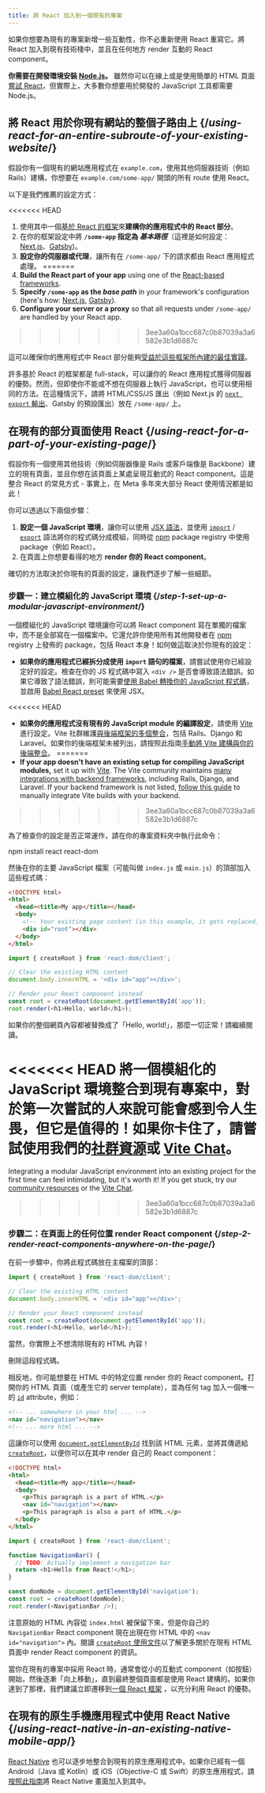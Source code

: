 ```yaml
---
title: 將 React 加入到一個現有的專案
---
```


<Intro>

如果你想要為現有的專案新增一些互動性，你不必重新使用 React 重寫它。將 React 加入到現有技術棧中，並且在任何地方 render 互動的 React component。

</Intro>

<Note>

**你需要在開發環境安裝 [Node.js](https://nodejs.org/en/)。** 雖然你可以在線上或是使用簡單的 HTML 頁面[嘗試 React](/learn/installation#try-react)，但實際上，大多數你想要用於開發的 JavaScript 工具都需要 Node.js。

</Note>

## 將 React 用於你現有網站的整個子路由上 {/*using-react-for-an-entire-subroute-of-your-existing-website*/}

假設你有一個現有的網站應用程式在 `example.com`，使用其他伺服器技術（例如 Rails）建構，你想要在 `example.com/some-app/` 開頭的所有 route 使用 React。

以下是我們推薦的設定方式：

<<<<<<< HEAD
1. 使用其中一個[基於 React 的框架]((/learn/start-a-new-react-project))來**建構你的應用程式中的 React 部分**。
2. 在你的框架設定中將 **`/some-app` 指定為 *基本路徑***（這裡是如何設定：[Next.js](https://nextjs.org/docs/app/api-reference/config/next-config-js/basePath)、[Gatsby](https://www.gatsbyjs.com/docs/how-to/previews-deploys-hosting/path-prefix/))。
3. **設定你的伺服器或代理**，讓所有在 `/some-app/` 下的請求都由 React 應用程式處理。
=======
1. **Build the React part of your app** using one of the [React-based frameworks](/learn/start-a-new-react-project).
2. **Specify `/some-app` as the *base path*** in your framework's configuration (here's how: [Next.js](https://nextjs.org/docs/app/api-reference/config/next-config-js/basePath), [Gatsby](https://www.gatsbyjs.com/docs/how-to/previews-deploys-hosting/path-prefix/)).
3. **Configure your server or a proxy** so that all requests under `/some-app/` are handled by your React app.
>>>>>>> 3ee3a60a1bcc687c0b87039a3a6582e3b1d6887c

這可以確保你的應用程式中 React 部分能夠[受益於這些框架所內建的最佳實踐](/learn/start-a-new-react-project#can-i-use-react-without-a-framework)。

許多基於 React 的框架都是 full-stack，可以讓你的 React 應用程式獲得伺服器的優勢。然而，但即使你不能或不想在伺服器上執行 JavaScript，也可以使用相同的方法。在這種情況下，請將 HTML/CSS/JS 匯出（例如 Next.js 的 [`next export` 輸出](https://nextjs.org/docs/advanced-features/static-html-export)、Gatsby 的預設匯出）放在 `/some-app/` 上。

## 在現有的部分頁面使用 React {/*using-react-for-a-part-of-your-existing-page*/}

假設你有一個使用其他技術（例如伺服器像是 Rails 或客戶端像是 Backbone）建立的現有頁面，並且你想在該頁面上某處呈現互動式的 React component。這是整合 React 的常見方式 - 事實上，在 Meta 多年來大部分 React 使用情況都是如此！

你可以透過以下兩個步驟：

1. **設定一個 JavaScript 環境**，讓你可以使用 [JSX 語法](/learn/writing-markup-with-jsx)，並使用 [`import`](https://developer.mozilla.org/en-US/docs/Web/JavaScript/Reference/Statements/import) / [`export`](https://developer.mozilla.org/en-US/docs/Web/JavaScript/Reference/Statements/export) 語法將你的程式碼分成模組，同時從 [npm](https://www.npmjs.com/) package registry 中使用 package（例如 React）。
2. 在頁面上你想要看得的地方 **render 你的 React component**。

確切的方法取決於你現有的頁面的設定，讓我們逐步了解一些細節。

### 步驟一：建立模組化的 JavaScript 環境 {/*step-1-set-up-a-modular-javascript-environment*/}

一個模組化的 JavaScript 環境讓你可以將 React component 寫在單獨的檔案中，而不是全部寫在一個檔案中。它還允許你使用所有其他開發者在 [npm](https://www.npmjs.com/) registry 上發佈的 package，包括 React 本身！如何做這取決於你現有的設定：

* **如果你的應用程式已經拆分成使用 `import` 語句的檔案**，請嘗試使用你已經設定好的設定。檢查在你的 JS 程式碼中寫入 `<div />` 是否會導致語法錯誤。如果它導致了語法錯誤，則可能需要[使用 Babel 轉換你的 JavaScript 程式碼](https://babeljs.io/setup)，並啟用 [Babel React preset](https://babeljs.io/docs/babel-preset-react) 來使用 JSX。

<<<<<<< HEAD
* **如果你的應用程式沒有現有的 JavaScript module 的編譯設定**，請使用 [Vite](https://vitejs.dev/) 進行設定。Vite 社群維護[與後端框架的多個整合](https://github.com/vitejs/awesome-vite#integrations-with-backends)，包括 Rails、Django 和 Laravel。如果你的後端框架未被列出，請按照此指南[手動將 Vite 建構與你的後端整合](https://vitejs.dev/guide/backend-integration.html)。
=======
* **If your app doesn't have an existing setup for compiling JavaScript modules,** set it up with [Vite](https://vite.dev/). The Vite community maintains [many integrations with backend frameworks](https://github.com/vitejs/awesome-vite#integrations-with-backends), including Rails, Django, and Laravel. If your backend framework is not listed, [follow this guide](https://vite.dev/guide/backend-integration.html) to manually integrate Vite builds with your backend.
>>>>>>> 3ee3a60a1bcc687c0b87039a3a6582e3b1d6887c

為了檢查你的設定是否正常運作，請在你的專案資料夾中執行此命令：

<TerminalBlock>
npm install react react-dom
</TerminalBlock>

然後在你的主要 JavaScript 檔案（可能叫做 `index.js` 或 `main.js`）的頂部加入這些程式碼：

<Sandpack>

```html public/index.html hidden
<!DOCTYPE html>
<html>
  <head><title>My app</title></head>
  <body>
    <!-- Your existing page content (in this example, it gets replaced) -->
    <div id="root"></div>
  </body>
</html>
```

```js src/index.js active
import { createRoot } from 'react-dom/client';

// Clear the existing HTML content
document.body.innerHTML = '<div id="app"></div>';

// Render your React component instead
const root = createRoot(document.getElementById('app'));
root.render(<h1>Hello, world</h1>);
```

</Sandpack>

如果你的整個網頁內容都被替換成了「Hello, world!」，那麼一切正常！請繼續閱讀。

<Note>

<<<<<<< HEAD
將一個模組化的 JavaScript 環境整合到現有專案中，對於第一次嘗試的人來說可能會感到令人生畏，但它是值得的！如果你卡住了，請嘗試使用我們的[社群資源](/community)或 [Vite Chat](https://chat.vitejs.dev/)。
=======
Integrating a modular JavaScript environment into an existing project for the first time can feel intimidating, but it's worth it! If you get stuck, try our [community resources](/community) or the [Vite Chat](https://chat.vite.dev/).
>>>>>>> 3ee3a60a1bcc687c0b87039a3a6582e3b1d6887c

</Note>

### 步驟二：在頁面上的任何位置 render React component {/*step-2-render-react-components-anywhere-on-the-page*/}

在前一步驟中，你將此程式碼放在主檔案的頂部：

```js
import { createRoot } from 'react-dom/client';

// Clear the existing HTML content
document.body.innerHTML = '<div id="app"></div>';

// Render your React component instead
const root = createRoot(document.getElementById('app'));
root.render(<h1>Hello, world</h1>);
```

當然，你實際上不想清除現有的 HTML 內容！

刪除這段程式碼。

相反地，你可能想要在 HTML 中的特定位置 render 你的 React component。打開你的 HTML 頁面（或產生它的 server template），並為任何 tag 加入一個唯一的 [`id`](https://developer.mozilla.org/en-US/docs/Web/HTML/Global_attributes/id) attribute，例如：

```html
<!-- ... somewhere in your html ... -->
<nav id="navigation"></nav>
<!-- ... more html ... -->
```

這讓你可以使用 [`document.getElementById`](https://developer.mozilla.org/zh-TW/docs/Web/API/Document/getElementById) 找到該 HTML 元素，並將其傳遞給 [`createRoot`](/reference/react-dom/client/createRoot)，以便你可以在其中 render 自己的 React component：

<Sandpack>

```html public/index.html
<!DOCTYPE html>
<html>
  <head><title>My app</title></head>
  <body>
    <p>This paragraph is a part of HTML.</p>
    <nav id="navigation"></nav>
    <p>This paragraph is also a part of HTML.</p>
  </body>
</html>
```

```js src/index.js active
import { createRoot } from 'react-dom/client';

function NavigationBar() {
  // TODO: Actually implement a navigation bar
  return <h1>Hello from React!</h1>;
}

const domNode = document.getElementById('navigation');
const root = createRoot(domNode);
root.render(<NavigationBar />);
```

</Sandpack>

注意原始的 HTML 內容從 `index.html` 被保留下來，但是你自己的 `NavigationBar` React component 現在出現在你 HTML 中的 `<nav id="navigation">` 內。閱讀 [`createRoot` 使用文件](/reference/react-dom/client/createRoot#rendering-a-page-partially-built-with-react)以了解更多關於在現有 HTML 頁面中 render React component 的資訊。

當你在現有的專案中採用 React 時，通常會從小的互動式 component（如按鈕）開始，然後逐漸「向上移動」，直到最終整個頁面都是使用 React 建構的。如果你達到了那裡，我們建議立即遷移到[一個 React 框架](/learn/start-a-new-react-project) ，以充分利用 React 的優勢。

## 在現有的原生手機應用程式中使用 React Native {/*using-react-native-in-an-existing-native-mobile-app*/}

[React Native](https://reactnative.dev/) 也可以逐步地整合到現有的原生應用程式中。如果你已經有一個 Android（Java 或 Kotlin）或 iOS（Objective-C 或 Swift）的原生應用程式，請[按照此指南](https://reactnative.dev/docs/integration-with-existing-apps)將 React Native 畫面加入到其中。
